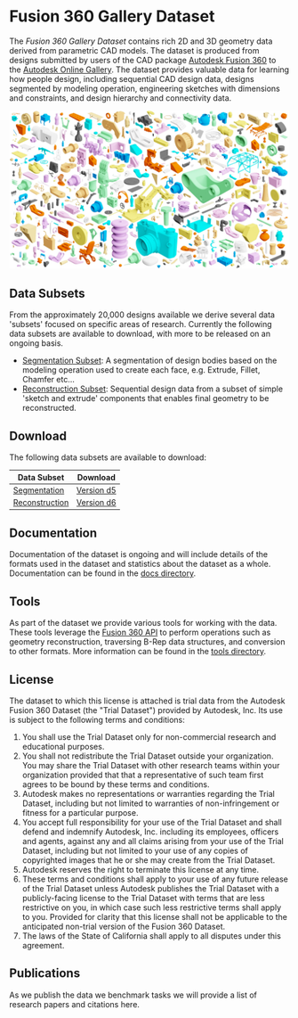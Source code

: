 # Fusion 360 Gallery Dataset

The *Fusion 360 Gallery Dataset* contains rich 2D and 3D geometry data derived from parametric CAD models. The dataset is produced from designs submitted by users of the CAD package [Autodesk Fusion 360](https://www.autodesk.com/products/fusion-360/overview) to the [Autodesk Online Gallery](https://gallery.autodesk.com/fusion360). The dataset provides valuable data for learning how people design, including sequential CAD design data, designs segmented by modeling operation, engineering sketches with dimensions and constraints, and design hierarchy and connectivity data.

![Fusion 360 Gallery Dataset](docs/images/fusion_gallery_mosaic.jpg)


## Data Subsets
From the approximately 20,000 designs available we derive several data 'subsets' focused on specific areas of research. Currently the following data subsets are available to download, with more to be released on an ongoing basis.

- [Segmentation Subset](docs/segmentation.md): A segmentation of design bodies based on the modeling operation used to create each face, e.g. Extrude, Fillet, Chamfer etc...
-  [Reconstruction Subset](docs/reconstruction.md): Sequential design data from a subset of simple 'sketch and extrude' components that enables final geometry to be reconstructed.


## Download
The following data subsets are available to download:

| Data Subset | Download |
| - | - |
| [Segmentation](docs/segmentation.md) | [Version d5](https://github.com/karldd/Fusion360GalleryDataset/releases/tag/d5) |
| [Reconstruction](docs/reconstruction.md) | [Version d6](https://github.com/karldd/Fusion360GalleryDataset/releases/tag/d6) |


## Documentation
Documentation of the dataset is ongoing and will include details of the formats used in the dataset and statistics about the dataset as a whole. Documentation can be found in the [docs directory](docs).

## Tools
As part of the dataset we provide various tools for working with the data. These tools leverage the [Fusion 360 API](http://help.autodesk.com/view/fusion360/ENU/?guid=GUID-7B5A90C8-E94C-48DA-B16B-430729B734DC) to perform operations such as geometry reconstruction, traversing B-Rep data structures, and conversion to other formats. More information can be found in the [tools directory](tools).

## License
The dataset to which this license is attached is trial data from the Autodesk Fusion 360 Dataset (the "Trial Dataset") provided by Autodesk, Inc. Its use is subject to the following terms and conditions:
1.	You shall use the Trial Dataset only for non-commercial research and educational purposes.
2.	You shall not redistribute the Trial Dataset outside your organization. You may share the Trial Dataset with other research teams within your organization provided that that a representative of such team first agrees to be bound by these terms and conditions.
3.	Autodesk makes no representations or warranties regarding the Trial Dataset, including but not limited to warranties of non-infringement or fitness for a particular purpose.
4.	You accept full responsibility for your use of the Trial Dataset and shall defend and indemnify Autodesk, Inc. including its employees, officers and agents, against any and all claims arising from your use of the Trial Dataset, including but not limited to your use of any copies of copyrighted images that he or she may create from the Trial Dataset.
5.	Autodesk reserves the right to terminate this license at any time.
6.	These terms and conditions shall apply to your use of any future release of the Trial Dataset unless Autodesk publishes the Trial Dataset with a publicly-facing license to the Trial Dataset with terms that are less restrictive on you, in which case such less restrictive terms shall apply to you. Provided for clarity that this license shall not be applicable to the anticipated non-trial version of the Fusion 360 Dataset.
7.	The laws of the State of California shall apply to all disputes under this agreement.

## Publications
As we publish the data we benchmark tasks we will provide a list of research papers and citations here.
